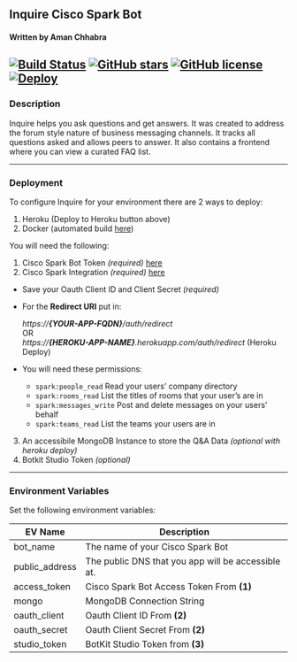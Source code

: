 ## Inquire Cisco Spark Bot
#### Written by Aman Chhabra
[![Build Status](https://travis-ci.org/achhabra2/inquire.svg?branch=master)](https://travis-ci.org/achhabra2/inquire)
[![GitHub stars](https://img.shields.io/github/stars/achhabra2/inquire.svg)](https://github.com/achhabra2/inquire/stargazers)
[![GitHub license](https://img.shields.io/badge/license-MIT-blue.svg)](https://raw.githubusercontent.com/achhabra2/inquire/master/LICENSE)
[![Deploy](https://www.herokucdn.com/deploy/button.svg)](https://heroku.com/deploy?template=https://github.com/achhabra2/inquire)
---
### Description

Inquire helps you ask questions and get answers. It was created to address the forum style nature of business messaging channels. It tracks all questions asked and allows peers to answer. It also contains a frontend where you can view a curated FAQ list. 

---
### Deployment

To configure Inquire for your environment there are 2 ways to deploy: 
1. Heroku (Deploy to Heroku button above)
2. Docker (automated build [here](https://hub.docker.com/r/achhabra2/inquire-auto/))

You will need the following: 

1. Cisco Spark Bot Token *(required)* [here](https://developer.ciscospark.com/)
2. Cisco Spark Integration *(required)* [here](https://developer.ciscospark.com/)
  + Save your Oauth Client ID and Client Secret *(required)*
  + For the **Redirect URI** put in:  

    _https://**{YOUR-APP-FQDN}**/auth/redirect_  
    OR  
    _https://**{HEROKU-APP-NAME}**.herokuapp.com/auth/redirect_  (Heroku Deploy)  

  + You will need these permissions: 
    * `spark:people_read` Read your users’ company directory
    * `spark:rooms_read` List the titles of rooms that your user’s are in
    * `spark:messages_write` Post and delete messages on your users’ behalf
    * `spark:teams_read` List the teams your users are in
3. An accessibile MongoDB Instance to store the Q&A Data *(optional with heroku deploy)*
4. Botkit Studio Token *(optional)*

---
### Environment Variables
Set the following environment variables: 

| EV Name | Description |
| --- | --- |
bot_name | The name of your Cisco Spark Bot
public_address | The public DNS that you app will be accessible at. 
access_token | Cisco Spark Bot Access Token From **(1)**
mongo | MongoDB Connection String
oauth_client | Oauth Client ID From **(2)**
oauth_secret | Oauth Client Secret From **(2)**
studio_token | BotKit Studio Token from **(3)**